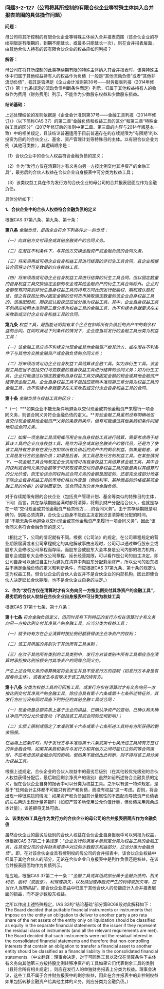 ### 问题3-2-127（公司将其所控制的有限合伙企业等特殊主体纳入合并报表范围的具体操作问题）

**问题：**

母公司将其所控制的有限合伙企业等特殊主体纳入合并报表范围（该合伙企业的存续期限是有限期的，到期不能延长，或最多只能延长一次），则在合并报表层面，由其他合伙人持有的该有限合伙企业的权益应如何列报？

**解答：**

母公司在将其所控制的此类存续期有限的特殊主体纳入其合并报表时，该类特殊主体中归属于其他权益持有人的权益作为负债（一般是“其他流动负债”或者“其他非流动负债”，视其是否满足《企业会计准则第30号——财务报表列报（2014年修订）》第十九条规定的流动负债判断条件而定）列示，归属于其他权益持有人的收益作为费用（财务费用）列示，不能作为少数股东权益和少数股东损益。

**结论基础：**

上述处理结论的准则依据是《企业会计准则第37号——金融工具列报（2014年修订）》（以下简称CAS
37）的第二章“金融负债和权益工具的区分”和第三章“特殊金融工具的区分”（2017年修订后的准则中第二章、第三章的内容与2014年版基本一致）中的相关规定，且该结论普遍适用于目前普遍存在的存续期限为“有限期”的以投资为目的的合伙企业、基金、资产管理计划等特殊目的主体。以有限合伙企业为例（其他可类推），其逻辑顺序是：

（1）合伙企业中的合伙人权益符合金融负债的定义；

（2）作为“发行方仅在清算时才有义务向另一方按比例交付其净资产的金融工具”，最劣后的合伙人权益在合伙企业自身报表中可分类为权益工具；

（3）该类权益工具在作为发行方的合伙企业的母公司的合并报表层面应作为金融负债。

具体分析如下：

**1、合伙企业中的合伙人权益符合金融负债的定义**

根据CAS 37第八条、第九条、第十条：

**第八条** *金融负债，是指企业符合下列条件之一的负债：*

*（一）向其他方交付现金或其他金融资产的合同义务。*

*（二）在潜在不利条件下，与其他方交换金融资产或金融负债的合同义务。*

*（三）将来须用或可用企业自身权益工具进行结算的非衍生工具合同，且企业根据该合同将交付可变数量的自身权益工具。*

*（四）将来须用或可用企业自身权益工具进行结算的衍生工具合同，但以固定数量的自身权益工具交换固定金额的现金或其他金融资产的衍生工具合同除外。企业对全部现有同类别非衍生自身权益工具的持有方同比例发行配股权、期权或认股权证，使之有权按比例以固定金额的任何货币换取固定数量的该企业自身权益工具的，该类配股权、期权或认股权证应当分类为权益工具。其中，企业自身权益工具不包括应按照本准则第三章分类为权益工具的金融工具，也不包括本身就要求在未来收取或交付企业自身权益工具的合同。*

**第九条**
*权益工具，是指能证明拥有某个企业在扣除所有负债后的资产中的剩余权益的合同。在同时满足下列条件的情况下，企业应当将发行的金融工具分类为权益工具：*

*（一）该金融工具应当不包括交付现金或其他金融资产给其他方，或在潜在不利条件下与其他方交换金融资产或金融负债的合同义务；*

*（二）将来须用或可用企业自身权益工具结算该金融工具。如为非衍生工具，该金融工具应当不包括交付可变数量的自身权益工具进行结算的合同义务；如为衍生工具，企业只能通过以固定数量的自身权益工具交换固定金额的现金或其他金融资产结算该金融工具。企业自身权益工具不包括应按照本准则第三章分类为权益工具的金融工具，也不包括本身就要求在未来收取或交付企业自身权益工具的合同。*

**第十条** *金融负债与权益工具的区分：*

*（一）***如果企业不能无条件地避免以交付现金或其他金融资产来履行一项合同义务，则该合同义务符合金融负债的定义。***有些金融工具虽然没有明确地包含交付现金或其他金融资产义务的条款和条件，但有可能通过其他条款和条件间接地形成合同义务。*

*（二）如果一项金融工具须用或可用企业自身权益工具进行结算，需要考虑用于结算该工具的企业自身权益工具，是作为现金或其他金融资产的替代品，还是为了使该工具持有方享有在发行方扣除所有负债后的资产中的剩余权益。如果是前者，该工具是发行方的金融负债；如果是后者，该工具是发行方的权益工具。在某些情况下，一项金融工具合同规定企业须用或可用自身权益工具结算该金融工具，其中合同权利或合同义务的金额等于可获取或需交付的自身权益工具的数量乘以其结算时的公允价值，则无论该合同权利或合同义务的金额是固定的，还是完全或部分地基于除企业自身权益工具的市场价格以外变量（例如利率、某种商品的价格或某项金融工具的价格）的变动而变动，该合同应当分类为金融负债。*

对于存续期限有限的合伙企业（包括资产管理计划、基金等类似的特殊目的主体，下同）而言，其在存续期限届满时都将清算，将剩余财产分配给合伙人，也就是存在一项“交付现金或其他金融资产给其他方……的合同义务”。由于其存续期限是明确的，到期必须清算，合伙企业自身不能自主决定推迟该清算和分配的时间，即“不能无条件地避免以交付现金或其他金融资产来履行一项合同义务”，因此“该合同义务符合金融负债的定义”。

（相比之下，公司的情况就有不同。根据《公司法》的规定，在公司章程规定的营业期限届满或者公司章程规定的其他解散事由出现时，公司可以通过举行股东会或股东大会修改公司章程而存续。而股东会或股东大会本身是公司内部的权力机构，股东会或股东大会修改公司章程、延长经营期限，可以看作是公司的自主决定，即公司自身可以通过自主行为避免在清算中向股东分配剩余财产，所以公司的股东权益不满足金融负债的定义和判断条件，而应根据CAS
37第九条、第十条的规定认定为权益工具。但合伙企业的合伙人会议并不是合伙企业的内部机构，因此即使合伙人决定延长合伙期限，也不是合伙企业自身的决定。）

**2、作为“发行方仅在清算时才有义务向另一方按比例交付其净资产的金融工具”，最劣后的合伙人权益在合伙企业自身报表中可分类为权益工具**

根据CAS 37第十七条、第十八条：

**第十七条**
*符合金融负债定义，但同时具有下列特征的发行方仅在清算时才有义务向另一方按比例交付其净资产的金融工具，应当分类为权益工具：*

*（一）赋予持有方在企业清算时按比例份额获得该企业净资产的权利；*

*（二）该工具所属的类别次于其他所有工具类别；*

*（三）在次于其他所有类别的工具类别中，发行方对该类别中所有工具都应当在清算时承担按比例份额交付其净资产的同等合同义务。*

*产生上述合同义务的清算确定将会发生并且不受发行方的控制（如发行方本身是有限寿命主体），或者发生与否取决于该工具的持有方。*

**第十八条**
*分类为权益工具的可回售工具，或发行方仅在清算时才有义务向另一方按比例交付其净资产的金融工具，除应当具有第十六条或第十七条所述特征外，其发行方应当没有同时具备下列特征的其他金融工具或合同：*

*（一）现金流量总额实质上基于企业的损益、已确认净资产的变动、已确认和未确认净资产的公允价值变动（不包括该工具或合同的任何影响）；*

*（二）实质上限制或固定了本准则第十六条或第十七条所述工具持有方所获得的剩余回报。*

*在运用上述条件时，对于发行方与本准则第十六条或第十七条所述工具持有方签订的非金融合同，如果其条款和条件与发行方和其他方之间可能订立的同等合同类似，不应考虑该非金融合同的影响。但如果不能做出此判断，则不得将该工具分类为权益工具。*

根据上述规定，合伙企业的合伙人权益中的最劣后级别（在其他较优先级别的合伙人权益获得分配后，最后取回剩余净资产的级别）虽然如前所述符合金融负债的定义，但在合伙企业自身的报表中可以分类为权益工具。之所以有这一特殊规定，是基于“任何会计主体都不可能只有资产和负债，而没有权益”这一考虑。否则，将会出现一种很尴尬的情况：如果资产和负债因其计量属性的不匹配而导致资产负债表的左右两边出现计量差额时（如资产较多地使用公允价值计量，但负债采用摊余成本计量），该差额将无处可放。

**3、该类权益工具在作为发行方的合伙企业的母公司的合并报表层面应作为金融负债**

虽然合伙企业的最劣后级别的合伙人权益在合伙企业自身报表中可以列报为权益，但根据CAS
37第二十条规定：“*企业发行的满足本章规定分类为权益工具的金融工具，在其母公司的合并财务报表中对应的少数股东权益部分，应当分类为金融负债*”。即，在对该合伙企业具有控制权的母公司的合并报表中，该合伙企业权益中归属于其他合伙人的部分，无论在合伙企业自身报表中是列作负债还是权益，在该合并报表层面均作为负债列示。

相应地，根据CAS
37第二十一条：“*金融工具或其组成部分属于金融负债的，相关利息、股利（或股息）、利得或损失，以及赎回或再融资产生的利得或损失等，应当计入当期损益*”。即合伙企业损益中归属于其他合伙人的份额应计入合并报表层面的损益，而不是少数股东权益。

之所以作出上述特殊规定，IAS 32的“结论基础”部分第BC68段对此解释如下：The Board
decided that puttable financial instruments or instruments that impose on the
entity an obligation to deliver to another party a pro rata share of the net
assets of the entity only on liquidation should be classified as equity in the
separate financial statements of the issuer if they represent the residual class
of instruments (and all the relevant requirements are met). The Board decided
that such instruments were not the residual interest in the consolidated
financial statements and therefore that non-controlling interests that contain
an obligation to transfer a financial asset to another entity should be
classified as a financial liability in the consolidated financial
statements.（中文翻译：理事会决定，对于可回售工具以及仅在清算条件下主体有义务向其他第三方按持股比例转移净资产的工具如果它们代表剩余工具的类别（且符合所有相关规定），则应在发行人的单独财务报表上分类为权益。理事会决议，这些工具不属于合并财务报表中的剩余权益，因此在合并报表中的非控制权益如果包括转移金融资产给其他主体的义务，则应分类为金融负债。）